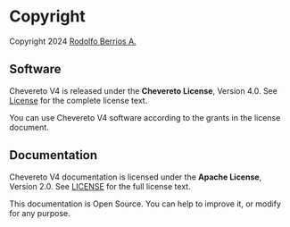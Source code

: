 # Copyright

Copyright 2024 [Rodolfo Berrios A.](https://rodolfoberrios.com/)

## Software

Chevereto V4 is released under the **Chevereto License**, Version 4.0. See [License](https://chevereto.com/license) for the complete license text.

You can use Chevereto V4 software according to the grants in the license document.

## Documentation

Chevereto V4 documentation is licensed under the **Apache License**, Version 2.0. See [LICENSE](https://github.com/chevereto/v4-docs/blob/main/LICENSE) for the full license text.

This documentation is Open Source. You can help to improve it, or modify for any purpose.

